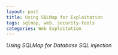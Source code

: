 ```yaml
---
layout: post
title: Using SQLMap for Exploitation
tags: sqlmap, web, security-tools
categories: Web Exploitation
---
```


<body>
<i>Using SQLMap for Database SQL injection</i>
</body>
